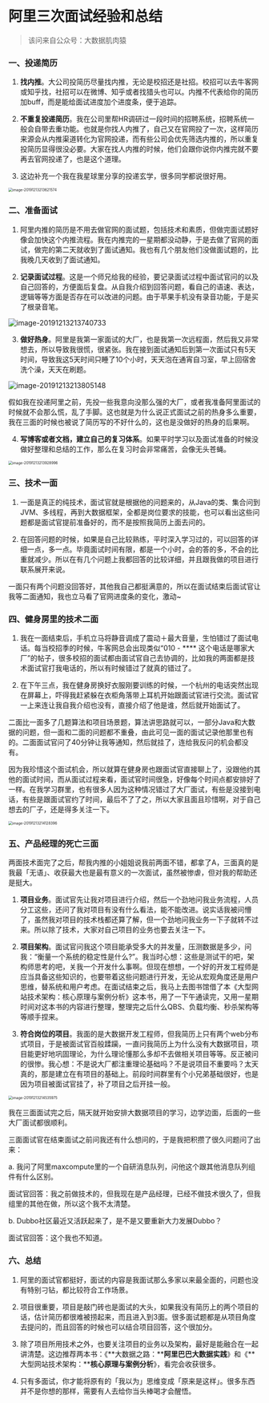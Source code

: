 # 阿里三次面试经验和总结
> 该问来自公众号：大数据肌肉猿

### 一、投递简历

1. **找内推**。大公司投简历尽量找内推，无论是校招还是社招。校招可以去牛客网或知乎找，社招可以在微博、知乎或者找猎头也可以。内推不代表给你的简历加buff，而是能给面试进度加个进度条，便于追踪。

2. **不重复投递简历**。我在公司里帮HR调研过一段时间的招聘系统，招聘系统一般会自带去重功能。也就是你找人内推了，自己又在官网投了一次，这样简历来源会从内推渠道转化为官网投递，而有些公司会优先筛选内推的，所以重复投简历显得很没必要。大家在找人内推的时候，他们会跟你说你内推完就不要再去官网投递了，也是这个道理。
3. 这边补充一个我在我星球里分享的投递玄学，很多同学都说很好用。

<img src="https://tva1.sinaimg.cn/large/006tNbRwly1gaf3pj76taj30qq0w21e9.jpg" alt="image-20191213213621574" style="zoom:50%;" />



### 二、准备面试

1. 阿里内推的简历是不用去做官网的面试题，包括技术和素质，但做完面试题好像会加快这个内推流程。我在内推完的一星期都没动静，于是去做了官网的面试，做完的第二天就收到了面试通知。我也有几个朋友他们没做面试题的，比我晚几天收到了面试通知。

2. **记录面试过程**。这是一个师兄给我的经验，要记录面试过程中面试官问的以及自己回答的，方便面后复盘。从自我介绍到回答问题，看自己的语速、表达，逻辑等等方面是否存在可以改进的问题。由于苹果手机没有录音功能，于是买了根录音笔。

![image-20191213213740733](https://tva1.sinaimg.cn/large/006tNbRwly1gaf3qac1erj30yq0u04cl.jpg)

3. **做好热身**。阿里是我第一家面试的大厂，也是我第一次远程面，然后我又非常想去，所以导致我很慌，很紧张。我在接到面试通知后到第一次面试只有5天时间，导致我这5天时间只睡了10个小时，天天泡在通宵自习室，早上回宿舍洗个澡，天天在刷题。

![image-20191213213805148](https://tva1.sinaimg.cn/large/006tNbRwly1gaf3qh2hocj30yq0kkn64.jpg)

假如我在投递阿里之前，先投一些我意向没那么强的大厂，或者我准备阿里面试的时候就不会那么慌，乱了手脚。这也就是为什么说正式面试之前的热身多么重要，我在三面的时候也被说了简历写的不好什么的，这也是没做好的热身的后果啊。

4. **写博客或者文档，建立自己的复习体系**。如果平时学习以及面试准备的时候没做好整理和总结的工作，那么在复习时会非常痛苦，会像无头苍蝇。

<img src="https://tva1.sinaimg.cn/large/006tNbRwly1gaf3qksxabj30to13a12h.jpg" alt="image-20191213213928996" style="zoom:50%;" />



### 三、技术一面

1. 一面是真正的纯技术，面试官就是根据他的问题来的，从Java的类、集合问到JVM、多线程，再到大数据框架，全都是岗位要求的技能，也可以看出这些问题都是面试官提前准备好的，而不是按照我简历上面去问的。

2. 在回答问题的时候，如果是自己比较熟练，平时深入学习过的，可以回答的详细一点，多一点。毕竟面试时间有限，都是一个小时，会的答的多，不会的比重就减少。所以在有几个问题上我都回答的比较详细，并且跟我做的项目进行联系展开来说。

一面只有两个问题没回答好，其他我自己都挺满意的，所以在面试结束后面试官让我等二面通知，我也立马看了官网进度条的变化，激动~

### 四、健身房里的技术二面

1. 我在一面结束后，手机立马将静音调成了震动＋最大音量，生怕错过了面试电话。每当校招季的时候，牛客网总会出现类似“010 - **** 这个电话是哪家大厂”的帖子，很多校招的面试都由面试官自己去协调的，比如我的两面都是技术面试官打我电话的，所以有时候错过了就真的错过了。

2. 在下午三点，我在健身房换好衣服刚要训练的时候，一个杭州的电话突然出现在屏幕上，吓得我赶紧躲在衣柜角落带上耳机开始跟面试官进行交流。面试官一上来连让我自我介绍也没有，直接介绍了他是谁，然后就开始面试了。

二面比一面多了几题算法和项目场景题，算法讲思路就可以，一部分Java和大数据的问题，但一面和二面的问题都不重叠，由此可见一面的面试记录他那里也有的。二面面试官问了40分钟让我等通知，然后就挂了，连给我反问的机会都没有。

因为我珍惜这个面试机会，所以就算在健身房也跟面试官直接聊上了，没跟他约其他的面试时间，而从面试过程来看，面试官时间很急，好像每个时间点都安排好了一样。在我学习群里，也有很多人因为这种情况错过了大厂面试，有些是没接到电话，有些是跟面试官约了时间，最后不了了之，所以大家且面且珍惜啊，对于自己想去的厂子，还是得多关注一下。

<img src="https://tva1.sinaimg.cn/large/006tNbRwly1gaf3qp3s7lj30pu140gxs.jpg" alt="image-20191213214128396" style="zoom:50%;" />



### 五、产品经理的死亡三面

两面技术面完了之后，帮我内推的小姐姐说我前两面不错，都拿了A，三面真的是我最「无语」、收获最大也是最有意义的一次面试，虽然被惨虐，但对我的帮助还是挺大。

1. **项目业务**。面试官先让我对项目进行介绍，然后一个劲地问我业务流程，人员分工这些，还问了我对项目有没有什么看法，能不能改进。说实话我被问懵了，虽然我对项目的技术栈都还算了解，但一个劲地问我业务一下子就转不过来。所以除了技术，大家对自己项目的业务也要去关注一下。

2. **项目架构**。面试官问我这个项目能承受多大的并发量，压测数据是多少，问我：“衡量一个系统的稳定性是什么?”。我当时心想：这些是测试干的吧，架构师思考的吧，关我一个开发什么事啊。但现在想想，一个好的开发工程师是应当具备这些知识的，也要带着这些问题进行开发，无论从宏观角度还是用户思维，替系统和用户考虑。在面试结束之后，我马上去图书馆借了本《大型网站技术架构：核心原理与案例分析》这本书，用了一下午通读完，又用一星期时间对这本书的内容进行整理，整理完之后什么QBS、负载均衡、秒杀架构等等顺手捏来。

3. **符合岗位的项目**。我面的是大数据开发工程师，但我简历上只有两个web分布式项目，于是被面试官百般蹂躏，一直问我简历上为什么没有大数据项目，项目能更好地巩固理论，为什么理论懂那么多却不去做相关项目等等。反正被问的很惨。我心想：不是说大厂都注重理论基础吗？不是说项目不重要吗？太天真的，那是建立在有项目的基础上。前段时间群里有个小兄弟基础很好，也是因为项目被面试官挂了，补了项目之后开挂一般。

<img src="https://tva1.sinaimg.cn/large/006tNbRwly1gaf3qtpnq9j30z40hq4av.jpg" alt="image-20191213214535975" style="zoom:50%;" />

我在三面面试完之后，隔天就开始安排大数据项目的学习，边学边面，后面的一些大厂面试都很顺利。



三面面试官在结束面试之前问我还有什么想问的，于是我把积攒了很久问题问了出来：



a. 我问了阿里maxcompute里的一个自研消息队列，问他这个跟其他消息队列组件有什么区别。

面试官回答：我之前做技术的，但我现在是产品经理，已经不做技术很久了，但我组里的其他在做，所以这个我不太清楚。



b. Dubbo社区最近又活跃起来了，是不是又要重新大力发展Dubbo？

面试官回答：这个我也不知道。



### 六、总结

1. 阿里的面试官都挺好，面试的内容是我面试那么多家以来最全面的，问题也没有特别刁钻，都比较符合工作场景。

2. 项目很重要，项目是敲门砖也是面试的大头，如果我没有简历上的两个项目的话，估计简历都很难被捞起来，而且进入到3面。很多面试题都是从项目角度去提问的，而且回答的时候也可以结合项目回答，这个很加分。

3. 除了项目所用技术之外，也要关注项目的业务以及架构，最好是能融合在一起讲清楚。这边推荐两本书：《**大数据之路：****阿里巴巴大数据实践**》和《**大型网站技术架构：****核心原理与案例分析**》，看完会收获很多。

4. 只有多面试，你才能将原有的「我以为」思维变成「原来是这样」。很多东西并不是你想的那样，需要有人去给你当头棒喝才会醒悟。